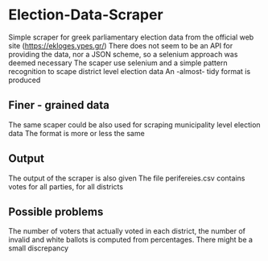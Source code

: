 # Election-Data-Scraper
Simple scraper for greek parliamentary election data from the official web site (https://ekloges.ypes.gr/)
There does not seem to be an API for providing the data, nor a JSON scheme, so a selenium approach was deemed necessary
The scaper use selenium and a simple pattern recognition to scape
district level election data 
An -almost- tidy format is produced
## Finer - grained data
The same  scaper could be also used for scraping municipality level election data
The format is more or less the same
## Output 
The output of the scraper is also given
The file perifereies.csv contains votes for all parties, for all districts
## Possible problems
The number of voters that actually voted in each district, the number of invalid and white ballots
is computed from percentages. There might be a small discrepancy
